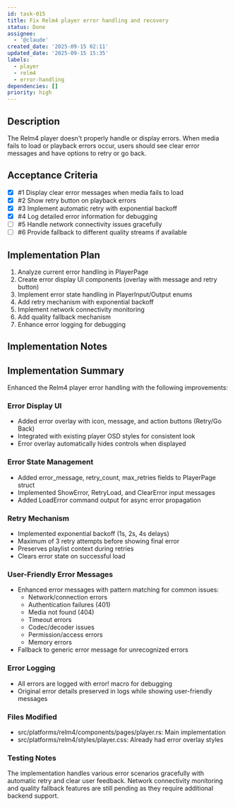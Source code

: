 ```yaml
---
id: task-015
title: Fix Relm4 player error handling and recovery
status: Done
assignee:
  - '@claude'
created_date: '2025-09-15 02:11'
updated_date: '2025-09-15 15:35'
labels:
  - player
  - relm4
  - error-handling
dependencies: []
priority: high
---
```


## Description

The Relm4 player doesn't properly handle or display errors. When media fails to load or playback errors occur, users should see clear error messages and have options to retry or go back.

## Acceptance Criteria
<!-- AC:BEGIN -->
- [x] #1 Display clear error messages when media fails to load
- [x] #2 Show retry button on playback errors
- [x] #3 Implement automatic retry with exponential backoff
- [x] #4 Log detailed error information for debugging
- [ ] #5 Handle network connectivity issues gracefully
- [ ] #6 Provide fallback to different quality streams if available
<!-- AC:END -->


## Implementation Plan

1. Analyze current error handling in PlayerPage
2. Create error display UI components (overlay with message and retry button)
3. Implement error state handling in PlayerInput/Output enums
4. Add retry mechanism with exponential backoff
5. Implement network connectivity monitoring
6. Add quality fallback mechanism
7. Enhance error logging for debugging


## Implementation Notes

## Implementation Summary

Enhanced the Relm4 player error handling with the following improvements:

### Error Display UI
- Added error overlay with icon, message, and action buttons (Retry/Go Back)
- Integrated with existing player OSD styles for consistent look
- Error overlay automatically hides controls when displayed

### Error State Management
- Added error_message, retry_count, max_retries fields to PlayerPage struct
- Implemented ShowError, RetryLoad, and ClearError input messages
- Added LoadError command output for async error propagation

### Retry Mechanism
- Implemented exponential backoff (1s, 2s, 4s delays)
- Maximum of 3 retry attempts before showing final error
- Preserves playlist context during retries
- Clears error state on successful load

### User-Friendly Error Messages
- Enhanced error messages with pattern matching for common issues:
  - Network/connection errors
  - Authentication failures (401)
  - Media not found (404)
  - Timeout errors
  - Codec/decoder issues
  - Permission/access errors
  - Memory errors
- Fallback to generic error message for unrecognized errors

### Error Logging
- All errors are logged with error! macro for debugging
- Original error details preserved in logs while showing user-friendly messages

### Files Modified
- src/platforms/relm4/components/pages/player.rs: Main implementation
- src/platforms/relm4/styles/player.css: Already had error overlay styles

### Testing Notes
The implementation handles various error scenarios gracefully with automatic retry and clear user feedback. Network connectivity monitoring and quality fallback features are still pending as they require additional backend support.
